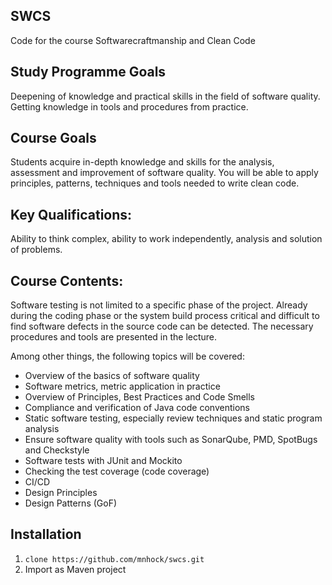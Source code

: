 ## SWCS

Code for the course Softwarecraftmanship and Clean Code

## Study Programme Goals
Deepening of knowledge and practical skills in the field of software quality. Getting knowledge in tools and procedures from practice.

## Course Goals
Students acquire in-depth knowledge and skills for the analysis, assessment and improvement of software quality. You will be able to apply principles, patterns, techniques and tools needed to write clean code.

## Key Qualifications:
Ability to think complex, ability to work independently, analysis and solution of problems.

## Course Contents:
Software testing is not limited to a specific phase of the project. Already during the coding phase or the system build process critical and difficult to find software defects in the source code can be detected. The necessary procedures and tools are presented in the lecture.    

Among other things, the following topics will be covered:

- Overview of the basics of software quality 
- Software metrics, metric application in practice 
- Overview of Principles, Best Practices and Code Smells 
- Compliance and verification of Java code conventions
- Static software testing, especially review techniques and static program analysis 
- Ensure software quality with tools such as SonarQube, PMD, SpotBugs and Checkstyle 
- Software tests with JUnit and Mockito
- Checking the test coverage (code coverage) 
- CI/CD
- Design Principles
- Design Patterns (GoF)

## Installation
1. `clone https://github.com/mnhock/swcs.git`
2. Import as Maven project
